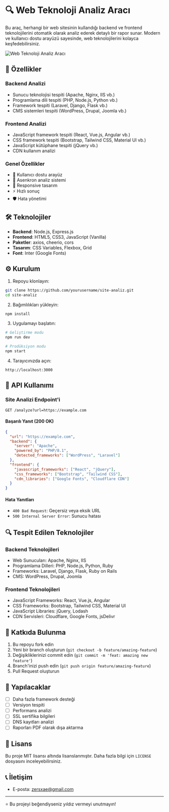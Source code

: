 # 🔍 Web Teknoloji Analiz Aracı

Bu araç, herhangi bir web sitesinin kullandığı backend ve frontend teknolojilerini otomatik olarak analiz ederek detaylı bir rapor sunar. Modern ve kullanıcı dostu arayüzü sayesinde, web teknolojilerini kolayca keşfedebilirsiniz.

![Web Teknoloji Analiz Aracı](https://via.placeholder.com/800x400?text=Web+Teknoloji+Analiz+Aracı)

## 🚀 Özellikler

### Backend Analizi
- Sunucu teknolojisi tespiti (Apache, Nginx, IIS vb.)
- Programlama dili tespiti (PHP, Node.js, Python vb.)
- Framework tespiti (Laravel, Django, Flask vb.)
- CMS sistemleri tespiti (WordPress, Drupal, Joomla vb.)

### Frontend Analizi
- JavaScript framework tespiti (React, Vue.js, Angular vb.)
- CSS framework tespiti (Bootstrap, Tailwind CSS, Material UI vb.)
- JavaScript kütüphane tespiti (jQuery vb.)
- CDN kullanım analizi

### Genel Özellikler
- 🎯 Kullanıcı dostu arayüz
- 🔄 Asenkron analiz sistemi
- 📱 Responsive tasarım
- ⚡ Hızlı sonuç
- 🛡️ Hata yönetimi

## 🛠️ Teknolojiler

- **Backend**: Node.js, Express.js
- **Frontend**: HTML5, CSS3, JavaScript (Vanilla)
- **Paketler**: axios, cheerio, cors
- **Tasarım**: CSS Variables, Flexbox, Grid
- **Font**: Inter (Google Fonts)

## ⚙️ Kurulum

1. Repoyu klonlayın:
```bash
git clone https://github.com/yourusername/site-analiz.git
cd site-analiz
```

2. Bağımlılıkları yükleyin:
```bash
npm install
```

3. Uygulamayı başlatın:
```bash
# Geliştirme modu
npm run dev

# Prodüksiyon modu
npm start
```

4. Tarayıcınızda açın:
```
http://localhost:3000
```

## 📡 API Kullanımı

### Site Analizi Endpoint'i

```http
GET /analyze?url=https://example.com
```

#### Başarılı Yanıt (200 OK)

```json
{
  "url": "https://example.com",
  "backend": {
    "server": "Apache",
    "powered_by": "PHP/8.1",
    "detected_frameworks": ["WordPress", "Laravel"]
  },
  "frontend": {
    "javascript_frameworks": ["React", "jQuery"],
    "css_frameworks": ["Bootstrap", "Tailwind CSS"],
    "cdn_libraries": ["Google Fonts", "Cloudflare CDN"]
  }
}
```

#### Hata Yanıtları

- `400 Bad Request`: Geçersiz veya eksik URL
- `500 Internal Server Error`: Sunucu hatası

## 🔍 Tespit Edilen Teknolojiler

### Backend Teknolojileri
- Web Sunucuları: Apache, Nginx, IIS
- Programlama Dilleri: PHP, Node.js, Python, Ruby
- Frameworks: Laravel, Django, Flask, Ruby on Rails
- CMS: WordPress, Drupal, Joomla

### Frontend Teknolojileri
- JavaScript Frameworks: React, Vue.js, Angular
- CSS Frameworks: Bootstrap, Tailwind CSS, Material UI
- JavaScript Libraries: jQuery, Lodash
- CDN Servisleri: Cloudflare, Google Fonts, jsDelivr

## 🤝 Katkıda Bulunma

1. Bu repoyu fork edin
2. Yeni bir branch oluşturun (`git checkout -b feature/amazing-feature`)
3. Değişikliklerinizi commit edin (`git commit -m 'feat: amazing new feature'`)
4. Branch'inizi push edin (`git push origin feature/amazing-feature`)
5. Pull Request oluşturun

## 📝 Yapılacaklar

- [ ] Daha fazla framework desteği
- [ ] Versiyon tespiti
- [ ] Performans analizi
- [ ] SSL sertifika bilgileri
- [ ] DNS kayıtları analizi
- [ ] Raporları PDF olarak dışa aktarma

## 📜 Lisans

Bu proje MIT lisansı altında lisanslanmıştır. Daha fazla bilgi için `LICENSE` dosyasını inceleyebilirsiniz.

## 📞 İletişim

- E-posta: zersxae@gmail.com

---
⭐️ Bu projeyi beğendiyseniz yıldız vermeyi unutmayın! 